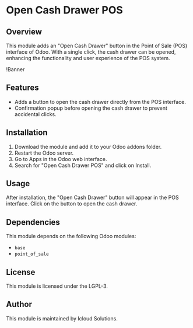 # Open Cash Drawer POS

## Overview
This module adds an "Open Cash Drawer" button in the Point of Sale (POS) interface of Odoo. With a single click, the cash drawer can be opened, enhancing the functionality and user experience of the POS system.

!Banner

## Features
- Adds a button to open the cash drawer directly from the POS interface.
- Confirmation popup before opening the cash drawer to prevent accidental clicks.

## Installation
1. Download the module and add it to your Odoo addons folder.
2. Restart the Odoo server.
3. Go to Apps in the Odoo web interface.
4. Search for "Open Cash Drawer POS" and click on Install.

## Usage
After installation, the "Open Cash Drawer" button will appear in the POS interface. Click on the button to open the cash drawer.

## Dependencies
This module depends on the following Odoo modules:
- `base`
- `point_of_sale`

## License
This module is licensed under the LGPL-3.

## Author
This module is maintained by Icloud Solutions.
